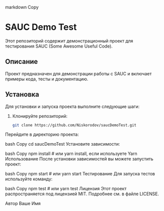 markdown
Copy
# SAUC Demo Test

Этот репозиторий содержит демонстрационный проект для тестирования SAUC (Some Awesome Useful Code).

## Описание

Проект предназначен для демонстрации работы с SAUC и включает примеры кода, тесты и документацию.

## Установка

Для установки и запуска проекта выполните следующие шаги:

1. Клонируйте репозиторий:

   ```bash
   git clone https://github.com/Niskorodov/saucDemoTest.git
Перейдите в директорию проекта:

bash
Copy
cd saucDemoTest
Установите зависимости:

bash
Copy
npm install  # или yarn install, если используете Yarn
Использование
После установки зависимостей вы можете запустить проект:

bash
Copy
npm start  # или yarn start
Тестирование
Для запуска тестов используйте команду:

bash
Copy
npm test  # или yarn test
Лицензия
Этот проект распространяется под лицензией MIT. Подробнее см. в файле LICENSE.

Автор
Ваше Имя
